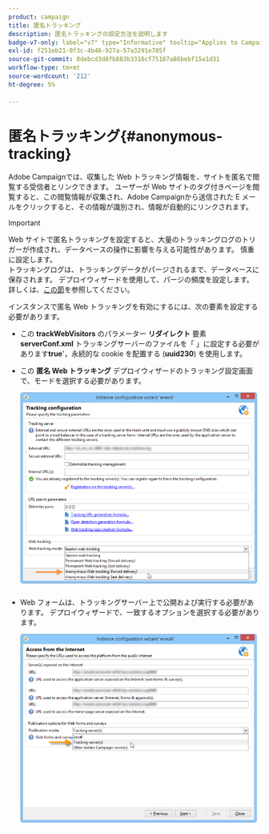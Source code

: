 ```yaml
---
product: campaign
title: 匿名トラッキング
description: 匿名トラッキングの設定方法を説明します
badge-v7-only: label="v7" type="Informative" tooltip="Applies to Campaign Classic v7 only"
exl-id: f251eb21-0f3c-4b46-927a-57a3291e705f
source-git-commit: 8debcd3d8fb883b3316cf75187a86bebf15a1d31
workflow-type: tm+mt
source-wordcount: '212'
ht-degree: 5%

---
```


# 匿名トラッキング{#anonymous-tracking}

Adobe Campaignでは、収集した Web トラッキング情報を、サイトを匿名で閲覧する受信者とリンクできます。 ユーザーが Web サイトのタグ付きページを閲覧すると、この閲覧情報が収集され、Adobe Campaignから送信された E メールをクリックすると、その情報が識別され、情報が自動的にリンクされます。

>[!IMPORTANT]
>
>Web サイトで匿名トラッキングを設定すると、大量のトラッキングログのトリガーが作成され、データベースの操作に影響を与える可能性があります。 慎重に設定します。\
>トラッキングログは、トラッキングデータがパージされるまで、データベースに保存されます。 デプロイウィザードを使用して、パージの頻度を設定します。 詳しくは、[この節](../../installation/using/deploying-an-instance.md#purging-data)を参照してください。

インスタンスで匿名 Web トラッキングを有効にするには、次の要素を設定する必要があります。

* この **trackWebVisitors** のパラメーター **リダイレクト** 要素 **serverConf.xml** トラッキングサーバーのファイルを「 」に設定する必要があります&#x200B;**true**&#39;，永続的な cookie を配置する (**uuid230**) を使用します。
* この **匿名 Web トラッキング** デプロイウィザードのトラッキング設定画面で、モードを選択する必要があります。

  ![](assets/webtracking_anonymous_set.png)

* Web フォームは、トラッキングサーバー上で公開および実行する必要があります。 デプロイウィザードで、一致するオプションを選択する必要があります。

  ![](assets/webtracking_publication_set_for_webapps.png)
